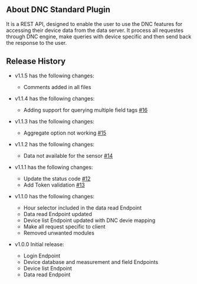## About DNC Standard Plugin

It is a REST API, designed to enable the user to use the DNC features for accessing their device data from the data server. It process all requestes through DNC engine, make queries with device specific and then send back the response to the user.

## Release History
- v1.1.5 has the following changes:
  -  Comments added in all files

- v1.1.4 has the following changes:
  - Adding support for querying multiple field tags [#16](https://github.com/mcci-catena/DNC-Std-Plugin/commit/0de7349c63f763edbf7af23dbb8f55f2e5f45529)

- v1.1.3 has the following changes:
  - Aggregate option not working [#15](https://github.com/mcci-catena/DNC-Std-Plugin/commit/741308b73a2a1c0e0c1f50f71e721835e91d72e1)

- v1.1.2 has the following changes:
  - Data not available for the sensor [#14](https://github.com/mcci-catena/DNC-Std-Plugin/commit/fe6fd3f239bc535db96f9f03267a0e484c935f90)

- v1.1.1 has the following changes:
  - Update the status code [#12](https://github.com/mcci-catena/DNC-Std-Plugin/commit/feb93806c7ef869bf26fa69da5e932a4bd1f3df8)
  - Add Token validation [#13](https://github.com/mcci-catena/DNC-Std-Plugin/commit/1d869cf7457528a949d3486aefb0c4018c459f1c)

- v1.1.0 has the following changes:
  - Hour selector included in the data read Endpoint
  - Data read Endpoint updated
  - Device list Endpoint updated with DNC devie mapping
  - Make all request specific to client 
  - Removed unwanted modules

- v1.0.0 Initial release:
  - Login Endpoint
  - Device database and measurement and field Endpoints
  - Device list Endpoint
  - Data read Endpoint
